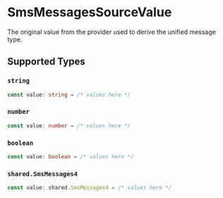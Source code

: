 # SmsMessagesSourceValue

The original value from the provider used to derive the unified message type.


## Supported Types

### `string`

```typescript
const value: string = /* values here */
```

### `number`

```typescript
const value: number = /* values here */
```

### `boolean`

```typescript
const value: boolean = /* values here */
```

### `shared.SmsMessages4`

```typescript
const value: shared.SmsMessages4 = /* values here */
```

